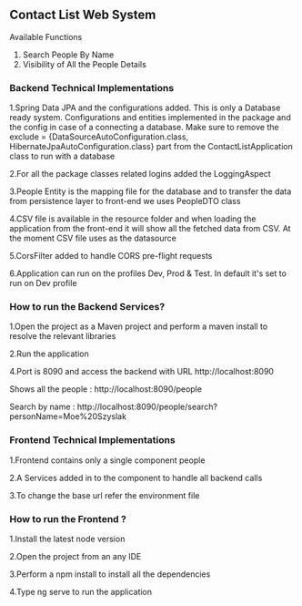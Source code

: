 ## Contact List Web System

Available Functions

1. Search People By Name
2. Visibility of All the People Details

### Backend Technical Implementations 

1.Spring Data JPA and the configurations added. This is only a Database ready system. Configurations and entities implemented in the 
package and the config in case of a connecting a database. Make sure to remove the exclude = {DataSourceAutoConfiguration.class, HibernateJpaAutoConfiguration.class} part from the ContactListApplication class to run with a database

2.For all the package classes related logins added the LoggingAspect

3.People Entity is the mapping file for the database and to transfer the data from persistence layer to front-end we uses PeopleDTO class

4.CSV file is available in the resource folder and when loading the application from the front-end it will show all the fetched data from CSV. At the moment CSV file uses as the datasource

5.CorsFilter added to handle CORS pre-flight requests

6.Application can run on the profiles Dev, Prod & Test. In default it's set to run on Dev profile

### How to run the Backend Services?

1.Open the project as a Maven project and perform a maven install to resolve the relevant libraries

2.Run the application

4.Port is 8090 and access the backend with URL http://localhost:8090

Shows all the people : http://localhost:8090/people

Search by name : http://localhost:8090/people/search?personName=Moe%20Szyslak

### Frontend Technical Implementations 

1.Frontend contains only a single component people

2.A Services added in to the component to handle all backend calls 

3.To change the base url refer the environment file

### How to run the Frontend ?

1.Install the latest node version

2.Open the project from an any IDE

3.Perform a npm install to install all the dependencies

4.Type ng serve to run the application

